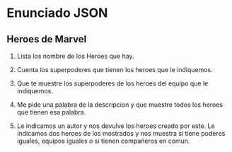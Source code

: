 # Enunciado JSON

## Heroes de Marvel

1. Lista los nombre de los Heroes que hay.

2. Cuenta los superpoderes que tienen los heroes que le indiquemos.

3. Que te muestre los superpoderes de los heroes del equipo que le indiquemos.

4. Me pide una palabra de la descripcion y que muestre todos los heroes que tienen esa palabra.

5. Le indicamos un autor y nos devulve los heroes creado por este. Le indicamos dos heroes de los mostrados y nos muestra si tiene poderes iguales, equipos iguales o si tienen compañeros en comun.
